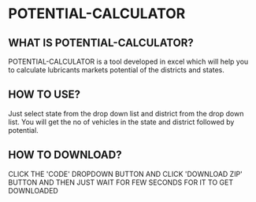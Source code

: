 # POTENTIAL-CALCULATOR
## WHAT IS POTENTIAL-CALCULATOR?
POTENTIAL-CALCULATOR is a tool developed in excel which will help you to calculate lubricants markets potential of the districts and states.

## HOW TO USE?
Just select state from the drop down list and district from the drop down list. You will get the no of vehicles in the state and district followed by potential.

## HOW TO DOWNLOAD?
CLICK THE 'CODE' DROPDOWN BUTTON AND CLICK 'DOWNLOAD ZIP' BUTTON AND THEN JUST WAIT FOR FEW SECONDS FOR IT TO GET DOWNLOADED
